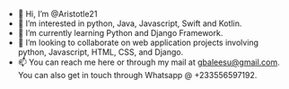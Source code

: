 - 👋 Hi, I’m @Aristotle21
- 👀 I’m interested in python, Java, Javascript, Swift and Kotlin. 
- 🌱 I’m currently learning Python and Django Framework. 
- 💞️ I’m looking to collaborate on web application projects involving python, Javascript, HTML, CSS, and Django. 
- 📫 You can reach me here or through my mail at gbaleesu@gmail.com. You can also get in touch through Whatsapp @ +233556597192. 

<!---
Aristotle21/Aristotle21 is a ✨ special ✨ repository because its `README.md` (this file) appears on your GitHub profile.
You can click the Preview link to take a look at your changes.
--->
